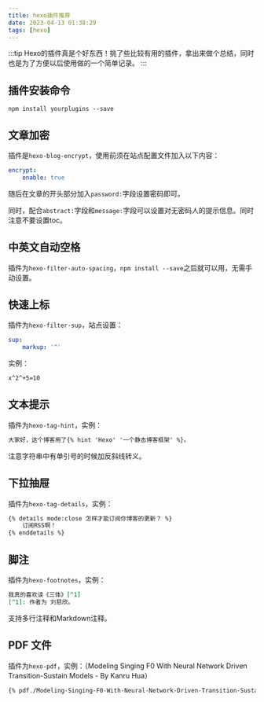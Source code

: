 ```yaml
---
title: hexo插件推荐
date: 2023-04-13 01:38:29
tags: [hexo]
---
```

:::tip
Hexo的插件真是个好东西！挑了些比较有用的插件，拿出来做个总结，同时也是为了方便以后使用做的一个简单记录。
:::

<!-- truncate -->

## 插件安装命令
```shell
npm install yourplugins --save
```

## 文章加密

插件是`hexo-blog-encrypt`，使用前须在站点配置文件加入以下内容：

```yaml
encrypt:
    enable: true
```

随后在文章的开头部分加入`password:`字段设置密码即可。

同时，配合`abstract:`字段和`message:`字段可以设置对无密码人的提示信息。同时注意不要设置toc。

## 中英文自动空格

插件为`hexo-filter-auto-spacing`，`npm install --save`之后就可以用，无需手动设置。

## 快速上标

插件为`hexo-filter-sup`，站点设置：

```yaml
sup:
    markup: '^'
```

实例：

```markdown
x^2^+5=10
```

## 文本提示

插件为`hexo-tag-hint`，实例：

```markdown
大家好，这个博客用了{% hint 'Hexo' '一个静态博客框架' %}。
```

注意字符串中有单引号的时候加反斜线转义。

## 下拉抽屉

插件为`hexo-tag-details`，实例：

```markdown
{% details mode:close 怎样才能订阅你博客的更新？ %}
    订阅RSS啊！
{% enddetails %}
```

## 脚注

插件为`hexo-footnotes`，实例：

```markdown
我真的喜欢读《三体》[^1]
[^1]: 作者为 刘慈欣。
```

支持多行注释和Markdown注释。

## PDF 文件

插件为`hexo-pdf`，实例：（Modeling Singing F0 With Neural Network Driven Transition-Sustain Models - By Kanru Hua）

```markdown
{% pdf./Modeling-Singing-F0-With-Neural-Network-Driven-Transition-Sustain-Models.pdf %}
```